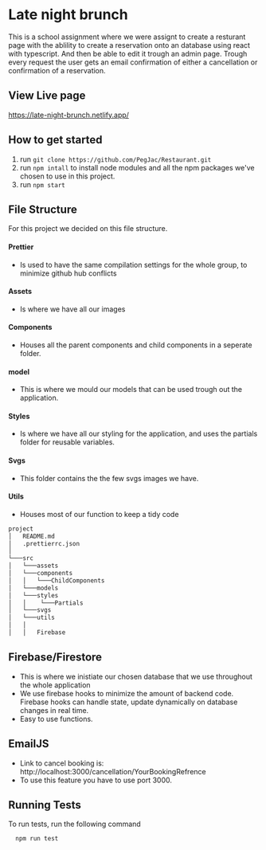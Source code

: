 # Late night brunch

This is a school assignment where we were assignt to create a resturant page with the ablility to create a reservation onto an database using react with typescript. And then be able to edit it trough an admin page. Trough every request the user gets an email confirmation of either a cancellation or confirmation of a reservation.

## View Live page
https://late-night-brunch.netlify.app/

## How to get started

1.  run `git clone https://github.com/PegJac/Restaurant.git`
2.  run `npm intall` to install node modules and all the npm packages we've chosen to use in this project.
3.  run `npm start`

## File Structure

For this project we decided on this file structure.

#### Prettier

- Is used to have the same compilation settings for the whole group, to minimize github hub conflicts

#### Assets

- Is where we have all our images

#### Components

- Houses all the parent components and child components in a seperate folder.

#### model

- This is where we mould our models that can be used trough out the application.

#### Styles

- Is where we have all our styling for the application, and uses the partials folder for reusable variables.

#### Svgs

- This folder contains the the few svgs images we have.

#### Utils

- Houses most of our function to keep a tidy code

```bash
project
│   README.md
│   .prettierrc.json
│
└───src
│   └───assets
│   └───components
│   │   └───ChildComponents
│   └───models
│   └───styles
│   │    └───Partials
│   └───svgs
│   └───utils
│   │
│   │   Firebase

```

## Firebase/Firestore
- This is where we inistiate our chosen database that we use throughout the whole application
- We use firebase hooks to minimize the amount of backend code. Firebase hooks can handle state, update dynamically on database changes in real time. 
- Easy to use functions.

## EmailJS
- Link to cancel booking is: http://localhost:3000/cancellation/YourBookingRefrence
- To use this feature you have to use port 3000.

## Running Tests

To run tests, run the following command

```bash
  npm run test
```
